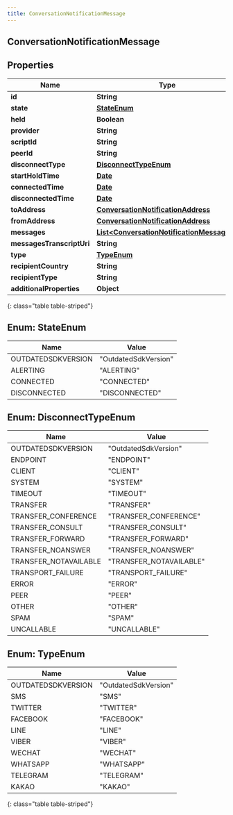 ```yaml
---
title: ConversationNotificationMessage
---
```

## ConversationNotificationMessage


## Properties

| Name | Type | Description | Notes |
| ------------ | ------------- | ------------- | ------------- |
| **id** | **String** |  |  [optional] |
| **state** | [**StateEnum**](#StateEnum) |  |  [optional] |
| **held** | **Boolean** |  |  [optional] |
| **provider** | **String** |  |  [optional] |
| **scriptId** | **String** |  |  [optional] |
| **peerId** | **String** |  |  [optional] |
| **disconnectType** | [**DisconnectTypeEnum**](#DisconnectTypeEnum) |  |  [optional] |
| **startHoldTime** | [**Date**](Date.html) |  |  [optional] |
| **connectedTime** | [**Date**](Date.html) |  |  [optional] |
| **disconnectedTime** | [**Date**](Date.html) |  |  [optional] |
| **toAddress** | [**ConversationNotificationAddress**](ConversationNotificationAddress.html) |  |  [optional] |
| **fromAddress** | [**ConversationNotificationAddress**](ConversationNotificationAddress.html) |  |  [optional] |
| **messages** | [**List&lt;ConversationNotificationMessages&gt;**](ConversationNotificationMessages.html) |  |  [optional] |
| **messagesTranscriptUri** | **String** |  |  [optional] |
| **type** | [**TypeEnum**](#TypeEnum) |  |  [optional] |
| **recipientCountry** | **String** |  |  [optional] |
| **recipientType** | **String** |  |  [optional] |
| **additionalProperties** | **Object** |  |  [optional] |
{: class="table table-striped"}


<a name="StateEnum"></a>

## Enum: StateEnum

| Name | Value |
| ---- | ----- |
| OUTDATEDSDKVERSION | &quot;OutdatedSdkVersion&quot; |
| ALERTING | &quot;ALERTING&quot; |
| CONNECTED | &quot;CONNECTED&quot; |
| DISCONNECTED | &quot;DISCONNECTED&quot; |


<a name="DisconnectTypeEnum"></a>

## Enum: DisconnectTypeEnum

| Name | Value |
| ---- | ----- |
| OUTDATEDSDKVERSION | &quot;OutdatedSdkVersion&quot; |
| ENDPOINT | &quot;ENDPOINT&quot; |
| CLIENT | &quot;CLIENT&quot; |
| SYSTEM | &quot;SYSTEM&quot; |
| TIMEOUT | &quot;TIMEOUT&quot; |
| TRANSFER | &quot;TRANSFER&quot; |
| TRANSFER_CONFERENCE | &quot;TRANSFER_CONFERENCE&quot; |
| TRANSFER_CONSULT | &quot;TRANSFER_CONSULT&quot; |
| TRANSFER_FORWARD | &quot;TRANSFER_FORWARD&quot; |
| TRANSFER_NOANSWER | &quot;TRANSFER_NOANSWER&quot; |
| TRANSFER_NOTAVAILABLE | &quot;TRANSFER_NOTAVAILABLE&quot; |
| TRANSPORT_FAILURE | &quot;TRANSPORT_FAILURE&quot; |
| ERROR | &quot;ERROR&quot; |
| PEER | &quot;PEER&quot; |
| OTHER | &quot;OTHER&quot; |
| SPAM | &quot;SPAM&quot; |
| UNCALLABLE | &quot;UNCALLABLE&quot; |


<a name="TypeEnum"></a>

## Enum: TypeEnum

| Name | Value |
| ---- | ----- |
| OUTDATEDSDKVERSION | &quot;OutdatedSdkVersion&quot; |
| SMS | &quot;SMS&quot; |
| TWITTER | &quot;TWITTER&quot; |
| FACEBOOK | &quot;FACEBOOK&quot; |
| LINE | &quot;LINE&quot; |
| VIBER | &quot;VIBER&quot; |
| WECHAT | &quot;WECHAT&quot; |
| WHATSAPP | &quot;WHATSAPP&quot; |
| TELEGRAM | &quot;TELEGRAM&quot; |
| KAKAO | &quot;KAKAO&quot; |
{: class="table table-striped"}


